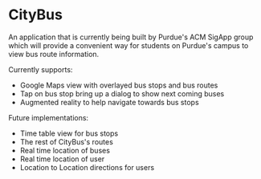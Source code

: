 # CityBus #

An application that is currently being built by Purdue's ACM SigApp group which will provide a convenient way for students on Purdue's campus to view bus route information.

Currently supports:
  * Google Maps view with overlayed bus stops and bus routes
  * Tap on bus stop bring up a dialog to show next coming buses
  * Augmented reality to help navigate towards bus stops

Future implementations:
  * Time table view for bus stops
  * The rest of CityBus's routes
  * Real time location of buses
  * Real time location of user
  * Location to Location directions for users